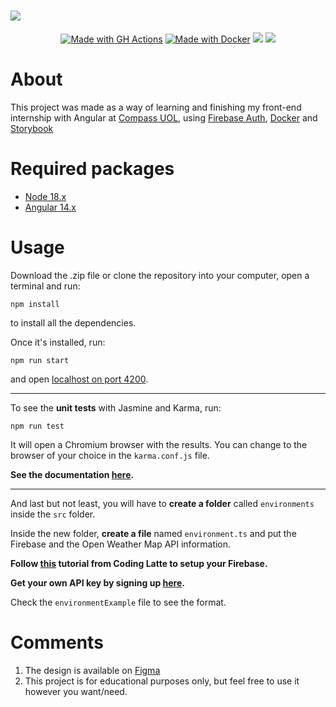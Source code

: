 # ![](https://media-exp1.licdn.com/dms/image/D4D1BAQGQ8QujYTIUAQ/company-background_10000/0/1657021490626?e=2147483647&v=beta&t=bckhfmwztaIsJX-uV5h5b7izIeXcVSQpgSBcXFY9Hno)

<div align="center">
  <a href="https://github.com/thiago-ss/keepalive/actions/workflows/node.js.yml" title="Go to this repository actions"><img src="https://img.shields.io/badge/CI-GitHub_Actions-blue?logo=github-actions&logoColor=white" alt="Made with GH Actions"></a>
  <a href="https://www.docker.com/" title="Go to Docker homepage"><img src="https://badges.aleen42.com/src/docker.svg" alt="Made with Docker"></a>
  <a href="https://angular.io/" title="Go to Angular homepage"><img src="https://badges.aleen42.com/src/angular.svg"></a>
  <a href="https://jasmine.github.io/" title="Go to Jasmine homepage"><img src="https://badges.aleen42.com/src/jasmine.svg"></a>
</div>

# About
This project was made as a way of learning and finishing my front-end internship with Angular at [Compass UOL](https://compass.uol/en/home/), using [Firebase Auth](https://firebase.google.com/docs/auth), [Docker](https://www.docker.com/) and [Storybook](https://storybook.js.org/)

# Required packages
- [Node 18.x](https://nodejs.org/en/download/)
- [Angular 14.x](https://angular.io/guide/setup-local)

# Usage
Download the .zip file or clone the repository into your computer, open a terminal and run:

    npm install

to install all the dependencies.

Once it's installed, run:

    npm run start

and open [localhost on port 4200](https://localhost:4200).

<hr>

To see the **unit tests** with Jasmine and Karma, run:

    npm run test

It will open a Chromium browser with the results. 
You can change to the browser of your choice in the `karma.conf.js` file.


**See the documentation [here](http://karma-runner.github.io/0.10/config/browsers.html).**

<hr>

And last but not least, you will have to **create a folder** called `environments` inside the `src` folder.

Inside the new folder, **create a file** named `environment.ts` and put the Firebase and the Open Weather Map API information.

**Follow [this](https://codinglatte.com/posts/how-to/how-to-setup-firebase-for-angular/) tutorial from Coding Latte to setup your Firebase.**

**Get your own API key by signing up [here](https://home.openweathermap.org/users/sign_up).**

Check the `environmentExample` file to see the format.

# <a name="comments"></a> Comments
1. The design is available on [Figma](https://www.figma.com/file/mzmik9rL894EglsraZbN8P/keepalive?node-id=0%3A1)
2. This project is for educational purposes only, but feel free to use it however you want/need.
